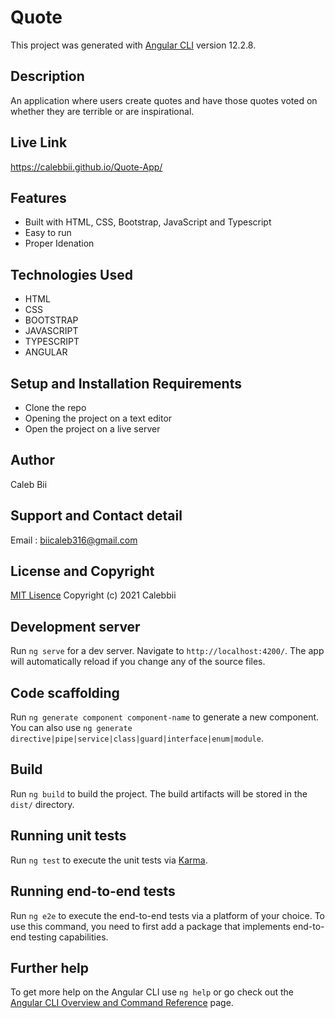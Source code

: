 # Quote

This project was generated with [Angular CLI](https://github.com/angular/angular-cli) version 12.2.8.
## Description
An application where users create quotes and have those quotes voted on whether they are terrible or are inspirational.

## Live Link
https://calebbii.github.io/Quote-App/
## Features
* Built with HTML, CSS, Bootstrap, JavaScript and Typescript
* Easy to run
* Proper Idenation

## Technologies Used
* HTML
* CSS
* BOOTSTRAP
* JAVASCRIPT
* TYPESCRIPT
* ANGULAR

## Setup and Installation Requirements
* Clone the repo
* Opening the project on a text editor
* Open the project on a live server

## Author
Caleb Bii

## Support and Contact detail
Email : biicaleb316@gmail.com

## License and Copyright
[MIT Lisence](https://github.com/Calebbii/Quote-App/blob/master/LICENSE) Copyright (c) 2021 Calebbii


## Development server

Run `ng serve` for a dev server. Navigate to `http://localhost:4200/`. The app will automatically reload if you change any of the source files.

## Code scaffolding

Run `ng generate component component-name` to generate a new component. You can also use `ng generate directive|pipe|service|class|guard|interface|enum|module`.

## Build

Run `ng build` to build the project. The build artifacts will be stored in the `dist/` directory.

## Running unit tests

Run `ng test` to execute the unit tests via [Karma](https://karma-runner.github.io).

## Running end-to-end tests

Run `ng e2e` to execute the end-to-end tests via a platform of your choice. To use this command, you need to first add a package that implements end-to-end testing capabilities.

## Further help

To get more help on the Angular CLI use `ng help` or go check out the [Angular CLI Overview and Command Reference](https://angular.io/cli) page.
